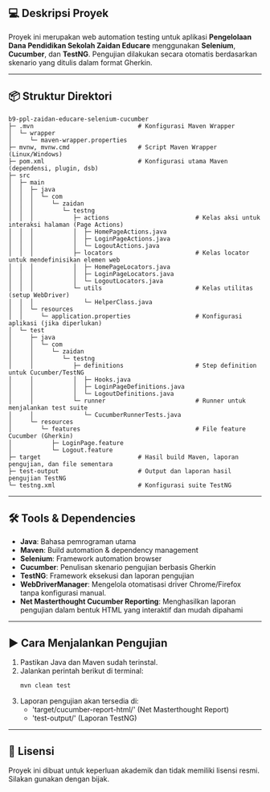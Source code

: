 ## 💻 **Deskripsi Proyek**
Proyek ini merupakan web automation testing untuk aplikasi **Pengelolaan Dana Pendidikan Sekolah Zaidan Educare** menggunakan **Selenium**, **Cucumber**, dan **TestNG**. Pengujian dilakukan secara otomatis berdasarkan skenario yang ditulis dalam format Gherkin.

---

## 📦 **Struktur Direktori**
```
b9-ppl-zaidan-educare-selenium-cucumber
├─ .mvn                             # Konfigurasi Maven Wrapper
│  └─ wrapper
│     └─ maven-wrapper.properties
├─ mvnw, mvnw.cmd                   # Script Maven Wrapper (Linux/Windows)
├─ pom.xml                          # Konfigurasi utama Maven (dependensi, plugin, dsb)
├─ src
│  ├─ main
│  │  ├─ java
│  │  │  └─ com
│  │  │     └─ zaidan
│  │  │        └─ testng
│  │  │           ├─ actions                        # Kelas aksi untuk interaksi halaman (Page Actions)
│  │  │           │  ├─ HomePageActions.java
│  │  │           │  ├─ LoginPageActions.java
│  │  │           │  └─ LogoutActions.java
│  │  │           ├─ locators                       # Kelas locator untuk mendefinisikan elemen web
│  │  │           │  ├─ HomePageLocators.java
│  │  │           │  ├─ LoginPageLocators.java
│  │  │           │  └─ LogoutLocators.java
│  │  │           └─ utils                          # Kelas utilitas (setup WebDriver)
│  │  │              └─ HelperClass.java
│  │  └─ resources
│  │     └─ application.properties                  # Konfigurasi aplikasi (jika diperlukan)
│  └─ test
│     ├─ java
│     │  └─ com
│     │     └─ zaidan
│     │        └─ testng
│     │           ├─ definitions                    # Step definition untuk Cucumber/TestNG
│     │           │  ├─ Hooks.java
│     │           │  ├─ LoginPageDefinitions.java
│     │           │  └─ LogoutDefinitions.java
│     │           └─ runner                         # Runner untuk menjalankan test suite
│     │              └─ CucumberRunnerTests.java
│     └─ resources
│        └─ features                                # File feature Cucumber (Gherkin)
│           ├─ LoginPage.feature
│           └─ Logout.feature
├─ target                           # Hasil build Maven, laporan pengujian, dan file sementara
├─ test-output                      # Output dan laporan hasil pengujian TestNG
└─ testng.xml                       # Konfigurasi suite TestNG
```

---

## 🛠️ **Tools & Dependencies**
- **Java**: Bahasa pemrograman utama
- **Maven**: Build automation & dependency management
- **Selenium**: Framework automation browser
- **Cucumber**: Penulisan skenario pengujian berbasis Gherkin
- **TestNG**: Framework eksekusi dan laporan pengujian
- **WebDriverManager**: Mengelola otomatisasi driver Chrome/Firefox tanpa konfigurasi manual.
- **Net Masterthought Cucumber Reporting**: Menghasilkan laporan pengujian dalam bentuk HTML yang interaktif dan mudah dipahami

---

## ▶️ **Cara Menjalankan Pengujian**
1. Pastikan Java dan Maven sudah terinstal.
2. Jalankan perintah berikut di terminal:
   ```bash
   mvn clean test
   ```
3. Laporan pengujian akan tersedia di:
   - 'target/cucumber-report-html/' (Net Masterthought Report)
   - 'test-output/' (Laporan TestNG)

---

## 📜 **Lisensi**
Proyek ini dibuat untuk keperluan akademik dan tidak memiliki lisensi resmi. Silakan gunakan dengan bijak.

